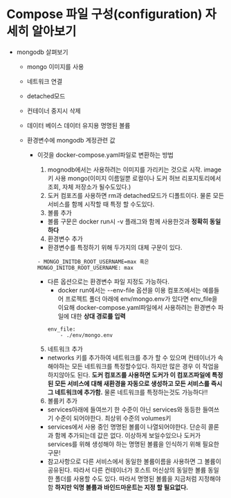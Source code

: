 # Compose 파일 구성(configuration) 자세히 알아보기

- mongodb 살펴보기

  - mongo 이미지를 사용
  - 네트워크 연결
  - detached모드
  - 컨테이너 중지시 삭제
  - 데이터 베이스 데이터 유지용 명명된 볼륨
  - 환경변수에 mongodb 계정관련 값

    - 이것을 docker-compose.yaml파일로 변환하는 방법

      1. mognodb에서는 사용하려는 이미지를 가리키는 것으로 시작. image키 사용 mongo(이미지 이름일뿐 로컬이나 도커 허브 리포지토리에서 조회, 자체 저장소가 될수도있다.)
      2. 도커 컴포즈를 사용하면 rm과 detached모드가 디폴트이다. 물론 모든 서비스를 함께 시작할 때 특정 할 수도있다.
      3. 볼륨 추가

      - 볼륨 구문은 docker run시 -v 플래그와 함께 사용한것과 **정확히 동일하다**

      4. 환경변수 추가

      - 환경변수를 특정하기 위해 두가지의 대체 구문이 있다.

      ```
      - MONGO_INITDB_ROOT_USERNAME=max 혹은
      MONGO_INITDB_ROOT_USERNAME: max
      ```

      - 다른 옵션으로는 환경변수 파일 지정도 가능하다.
        - docker run에서는 --env-file 옵션을 이용 컴포즈에서는 예를들어 프로젝트 폴더 아래에 env/mongo.env가 있다면 env_file을 이요해 docker-compose.yaml파일에서 사용하려는 환경변수 파일에 대한 **상대 경로를 입력**
        ```
        env_file:
            - ./env/mongo.env
        ```

      5. 네트워크 추가

      - networks 키를 추가하여 네트워크를 추가 할 수 있으며 컨테이너가 속해야하는 모든 네트워크를 특정할수있다. 하지만 많은 경우 이 작업을 하지않아도 된다. **도커 컴포즈를 사용하면 도커가 이 컴포즈파일에 특정된 모든 서비스에 대해 새환경을 자동으로 생성하고 모든 서비스를 즉시 그 네트워크에 추가함.**
        물론 네트워크를 특정하는것도 가능하다!!

      6. 볼륨키 추가

      - services아래에 들여쓰기 한 수준이 아닌 services와 동등한 들여쓰기 수준이 되어야한다. 최상위 수준의 volumes키
      - services에서 사용 중인 명명된 볼륨이 나열되어야한다. 단순히 콜론과 함께 추가되는데 값은 없다. 이상하게 보일수있으나 도커가 services를 위해 생성해야 하는 명명된 볼륨을 인식하기 위해 필요한 구문!
      - 참고사항으로 다른 서비스에서 동일한 볼륨이름을 사용하면 그 볼륨이 공유된다. 따라서 다른 컨테이너가 호스트 머신상의 동일한 볼륨 동일한 폴더를 사용할 수도 있다. 따라서 명명된 볼륨을 지금처럼 지정해야함 **하지만 익명 볼륨과 바인드마운트는 지정 할 필요없다.**
